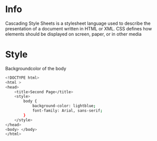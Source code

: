 


# Info
Cascading Style Sheets is a stylesheet language used to describe the presentation of a document written in HTML or XML. CSS defines how elements should be displayed on screen, paper, or in other media

# Style
Backgroundcolor of the body
```bash
<!DOCTYPE html>
<html >
<head>
    <title>Second Page</title>
    <style>
        body {
            background-color: lightblue;
            font-family: Arial, sans-serif;
        }
    </style>
</head>
<body> </body>
</html>
```

